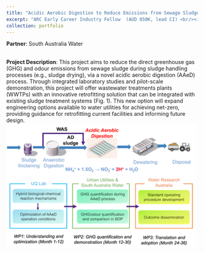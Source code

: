 ```yaml
---
title: "Acidic Aerobic Digestion to Reduce Emissions from Sewage Sludge"
excerpt: "ARC Early Career Industry Fellow  (AUD 850K, lead CI) <br/><img src='/images/IE25-1.png'>"
collection: portfolio
---
```

**Partner**: South Australia Water

<br/>**Project Description**: This project aims to reduce the direct greenhouse gas (GHG) and odour emissions from sewage sludge during sludge handling processes (e.g., sludge drying), via a novel acidic aerobic digestion (AAeD) process. Through integrated laboratory studies and pilot-scale demonstration, this project will offer wastewater treatments plants (WWTPs) with an innovative retrofitting solution that can be integrated with existing sludge treatment systems (Fig. 1). This new option will expand engineering options available to water utilities for achieving net-zero, providing guidance for retrofitting current facilities and informing future design. 
<br/><img src='/images/IE25-1.png' alt="Description" style="width:500px; height:auto;">
<br/><img src='/images/IE25-2.png' alt="Description" style="width:500px; height:auto;">
